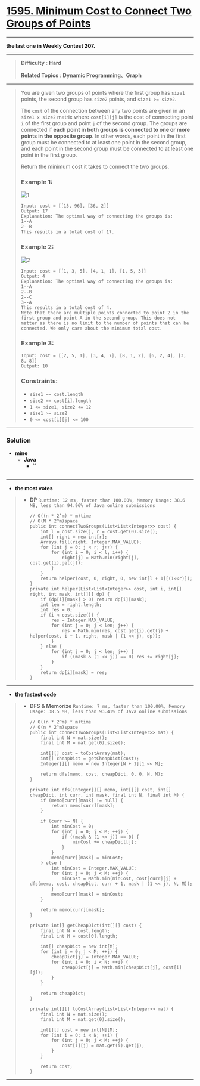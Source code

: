 # [1595. Minimum Cost to Connect Two Groups of Points](https://leetcode.com/problems/minimum-cost-to-connect-two-groups-of-points/)

---

**the last one in Weekly Contest 207.**

---

> **Difficulty** : **Hard**
>
> **Related Topics** : **Dynamic Programming**、**Graph**

---

> You are given two groups of points where the first group has `size1` points, the second group has `size2` points, and `size1 >= size2`.
>
> The `cost` of the connection between any two points are given in an `size1 x size2` matrix where `cost[i][j]` is the cost of connecting point `i` of the first group and point `j` of the second group.
> The groups are connected if **each point in both groups is connected to one or more points in the opposite group**.
> In other words, each point in the first group must be connected to at least one point in the second group, and each point in the second group must be connected to at least one point in the first group.
>
> Return the minimum cost it takes to connect the two groups.
>
>
>
> ### Example 1:
> ![1](https://assets.leetcode.com/uploads/2020/09/03/ex1.jpg)
> ```
> Input: cost = [[15, 96], [36, 2]]
> Output: 17
> Explanation: The optimal way of connecting the groups is:
> 1--A
> 2--B
> This results in a total cost of 17.
> ```
>
> ### Example 2:
> ![2](https://assets.leetcode.com/uploads/2020/09/03/ex2.jpg)
> ```
> Input: cost = [[1, 3, 5], [4, 1, 1], [1, 5, 3]]
> Output: 4
> Explanation: The optimal way of connecting the groups is:
> 1--A
> 2--B
> 2--C
> 3--A
> This results in a total cost of 4.
> Note that there are multiple points connected to point 2 in the first group and point A in the second group. This does not matter as there is no limit to the number of points that can be connected. We only care about the minimum total cost.
> ```
>
> ### Example 3:
> ```
> Input: cost = [[2, 5, 1], [3, 4, 7], [8, 1, 2], [6, 2, 4], [3, 8, 8]]
> Output: 10
> ```
>
> ### Constraints:
> * `size1 == cost.length`
> * `size2 == cost[i].length`
> * `1 <= size1, size2 <= 12`
> * `size1 >= size2`
> * `0 <= cost[i][j] <= 100`


---


### Solution
* **mine**
  * **Java**
    * ``
      ```
      ```

---

* **the most votes**
>  * **DP** `Runtime: 12 ms, faster than 100.00%, Memory Usage: 38.6 MB, less than 94.96% of Java online submissions`
>    ```
>    // O((n * 2^m) * m)time
>    // O(N * 2^m)space
>    public int connectTwoGroups(List<List<Integer>> cost) {
>        int l = cost.size(), r = cost.get(0).size();
>        int[] right = new int[r];
>        Arrays.fill(right, Integer.MAX_VALUE);
>        for (int j = 0; j < r; j++) {
>            for (int i = 0; i < l; i++) {
>                right[j] = Math.min(right[j], cost.get(i).get(j));
>            }
>        }
>        return helper(cost, 0, right, 0, new int[l + 1][(1<<r)]);
>    }
>    private int helper(List<List<Integer>> cost, int i, int[] right, int mask, int[][] dp) {
>        if (dp[i][mask] > 0) return dp[i][mask];
>        int len = right.length;
>        int res = 0;
>        if (i < cost.size()) {
>            res = Integer.MAX_VALUE;
>            for (int j = 0; j < len; j++) {
>                res = Math.min(res, cost.get(i).get(j) + helper(cost, i + 1, right, mask | (1 << j), dp));
>            }
>        } else {
>            for (int j = 0; j < len; j++) {
>                if ((mask & (1 << j)) == 0) res += right[j];
>            }
>        }
>        return dp[i][mask] = res;
>    }
>    ```

---

* **the fastest code**
>  * **DFS & Memorize** `Runtime: 7 ms, faster than 100.00%, Memory Usage: 38.5 MB, less than 93.41% of Java online submissions`
>    ```
>    // O((n * 2^m) * m)time
>    // O(n * 2^m)space
>    public int connectTwoGroups(List<List<Integer>> mat) {
>        final int N = mat.size();
>        final int M = mat.get(0).size();
>
>        int[][] cost = toCostArray(mat);
>        int[] cheapDict = getCheapDict(cost);
>        Integer[][] memo = new Integer[N + 1][1 << M];
>
>        return dfs(memo, cost, cheapDict, 0, 0, N, M);
>    }
>
>    private int dfs(Integer[][] memo, int[][] cost, int[] cheapDict, int curr, int mask, final int N, final int M) {
>        if (memo[curr][mask] != null) {
>            return memo[curr][mask];
>        }
>
>        if (curr >= N) {
>            int minCost = 0;
>            for (int j = 0; j < M; ++j) {
>                if ((mask & (1 << j)) == 0) {
>                    minCost += cheapDict[j];
>                }
>            }
>            memo[curr][mask] = minCost;
>        } else {
>            int minCost = Integer.MAX_VALUE;
>            for (int j = 0; j < M; ++j) {
>                minCost = Math.min(minCost, cost[curr][j] + dfs(memo, cost, cheapDict, curr + 1, mask | (1 << j), N, M));
>            }
>            memo[curr][mask] = minCost;
>        }
>
>        return memo[curr][mask];
>    }
>
>    private int[] getCheapDict(int[][] cost) {
>        final int N = cost.length;
>        final int M = cost[0].length;
>
>        int[] cheapDict = new int[M];
>        for (int j = 0; j < M; ++j) {
>            cheapDict[j] = Integer.MAX_VALUE;
>            for (int i = 0; i < N; ++i) {
>                cheapDict[j] = Math.min(cheapDict[j], cost[i][j]);
>            }
>        }
>
>        return cheapDict;
>    }
>
>    private int[][] toCostArray(List<List<Integer>> mat) {
>        final int N = mat.size();
>        final int M = mat.get(0).size();
>
>        int[][] cost = new int[N][M];
>        for (int i = 0; i < N; ++i) {
>            for (int j = 0; j < M; ++j) {
>                cost[i][j] = mat.get(i).get(j);
>            }
>        }
>
>        return cost;
>    }
>    ```

---
